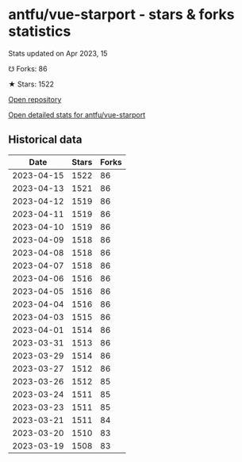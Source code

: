 # antfu/vue-starport - stars & forks statistics

Stats updated on Apr 2023, 15

☋ Forks: 86

★ Stars: 1522

[Open repository](https://github.com/antfu/vue-starport)

[Open detailed stats for antfu/vue-starport](https://reviewgithub.com/rep/antfu/vue-starport)

## Historical data
| Date | Stars | Forks |
|------|-------|-------|
| 2023-04-15 | 1522 | 86 | 
| 2023-04-13 | 1521 | 86 | 
| 2023-04-12 | 1519 | 86 | 
| 2023-04-11 | 1519 | 86 | 
| 2023-04-10 | 1519 | 86 | 
| 2023-04-09 | 1518 | 86 | 
| 2023-04-08 | 1518 | 86 | 
| 2023-04-07 | 1518 | 86 | 
| 2023-04-06 | 1516 | 86 | 
| 2023-04-05 | 1516 | 86 | 
| 2023-04-04 | 1516 | 86 | 
| 2023-04-03 | 1515 | 86 | 
| 2023-04-01 | 1514 | 86 | 
| 2023-03-31 | 1513 | 86 | 
| 2023-03-29 | 1514 | 86 | 
| 2023-03-27 | 1512 | 86 | 
| 2023-03-26 | 1512 | 85 | 
| 2023-03-24 | 1511 | 85 | 
| 2023-03-23 | 1511 | 85 | 
| 2023-03-21 | 1511 | 84 | 
| 2023-03-20 | 1510 | 83 | 
| 2023-03-19 | 1508 | 83 | 

